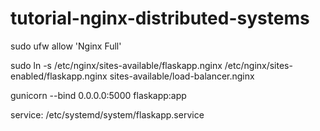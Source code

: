 # tutorial-nginx-distributed-systems

sudo ufw allow 'Nginx Full'

sudo ln -s /etc/nginx/sites-available/flaskapp.nginx /etc/nginx/sites-enabled/flaskapp.nginx
sites-available/load-balancer.nginx

gunicorn --bind 0.0.0.0:5000 flaskapp:app

service: /etc/systemd/system/flaskapp.service